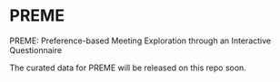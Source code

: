 # PREME
PREME: Preference-based Meeting Exploration through an Interactive Questionnaire

The curated data for PREME will be released on this repo soon.
